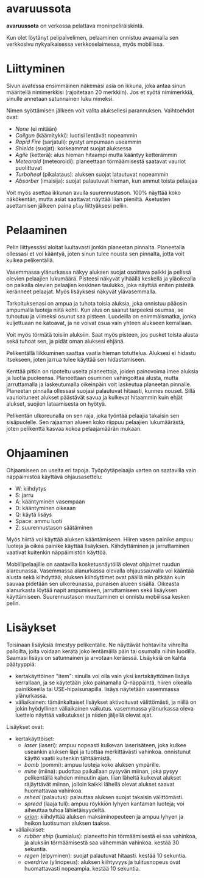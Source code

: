 # avaruussota
**avaruussota** on verkossa pelattava moninpeliräiskintä.

Kun olet löytänyt pelipalvelimen, pelaaminen onnistuu avaamalla
sen verkkosivu nykyaikaisessa verkkoselaimessa, myös mobiilissa.

# Liittyminen
Sivun avatessa ensimmäinen näkemäsi asia on ikkuna, joka antaa sinun
määritellä nimimerkkisi (rajoitetaan 20 merkkiin). Jos et syötä
nimimerkkiä, sinulle annetaan satunnainen luku nimeksi.

Nimen syöttämisen jälkeen voit valita aluksellesi parannuksen. Vaihtoehdot
ovat:

* *None* (ei mitään)
* *Coilgun* (käämitykki): luotisi lentävät nopeammin
* *Rapid Fire* (sarjatuli): pystyt ampumaan useammin
* *Shields* (suojat): korkeammat suojat aluksessa
* *Agile* (ketterä): alus hieman hitaampi mutta kääntyy ketterämmin
* *Meteoroid* (meteoroidi): planeettaan törmäämisestä 
  saatavat vauriot puolittuvat
* *Turboheal* (pikalataus): aluksen suojat latautuvat nopeammin
* *Absorber* (imaisija): suojat palautuvat hieman, kun ammut toista pelaajaa

Voit myös asettaa ikkunan avulla suurennustason. 100% näyttää koko näkökentän,
mutta asiat saattavat näyttää liian pieniltä. Asetusten asettamisen jälkeen
paina `play` liittyäksesi peliin.

# Pelaaminen
Pelin liittyessäsi aloitat luultavasti jonkin planeetan pinnalta. Planeetalla
ollessasi et voi kääntyä, joten sinun tulee nousta sen pinnalta, jotta voit
kulkea pelikentällä.

Vasemmassa ylänurkassa näkyy aluksen suojat osoittava palkki ja pelissä
olevien pelaajien lukumäärä. Pisteesi näkyvät ylhäällä keskellä ja yläoikealla
on paikalla olevien pelaajien keskinen taulukko, joka näyttää eniten pisteitä
keränneet pelaajat. Myös lisäyksesi näkyvät ylävasemmalla.

Tarkoituksenasi on ampua ja tuhota toisia aluksia, joka onnistuu pääosin
ampumalla luoteja niitä kohti. Kun alus on saanut tarpeeksi osumaa, se
tuhoutuu ja viimeksi osunut saa pisteen. Luodeilla on enimmäismatka, jonka
kuljettuaan ne katoavat, ja ne voivat osua vain yhteen alukseen kerrallaan.

Voit myös törmätä toisiin aluksiin. Saat myös pisteen, jos pusket toista
alusta sekä tuhoat sen, ja pidät oman aluksesi ehjänä.

Pelikentällä liikkuminen saattaa vaatia hieman totuttelua. Aluksesi ei
hidastu itsekseen, joten jarrua tulee käyttää sen hidastamiseen.

Kenttää pitkin on ripoteltu useita planeettoja, joiden painovoima imee
aluksia ja luotia puoleensa. Planeettaan osuminen vahingoittaa alusta, mutta
jarruttamalla ja laskeutumalla oikeinpäin voit laskeutua planeetan pinnalle.
Planeetan pinnalla ollessasi suojasi palautuvat hitaasti, kunnes nouset.
Sillä vaurioituneet alukset päästävät savua ja kulkevat hitaammin kuin
ehjät alukset, suojien lataamisesta on hyötyä.

Pelikentän ulkoreunalla on sen raja, joka työntää pelaajia takaisin sen
sisäpuolelle. Sen rajaaman alueen koko riippuu pelaajien lukumäärästä, joten
pelikenttä kasvaa kokoa pelaajamäärän mukaan.

# Ohjaaminen
Ohjaamiseen on useita eri tapoja. Työpöytäpelaajia varten on saatavilla
vain näppäimistöä käyttävä ohjausasettelu:

* W: kiihdytys
* S: jarru
* A: kääntyminen vasempaan
* D: kääntyminen oikeaan
* Q: käytä lisäys
* Space: ammu luoti
* Z: suurennustason säätäminen

Myös hiirtä voi käyttää aluksen kääntämiseen. Hiiren vasen painike ampuu
luoteja ja oikea painike käyttää lisäyksen. Kiihdyttäminen ja jarruttaminen
vaativat kuitenkin näppäimistön käyttöä.

Mobiilipelaajille on saatavilla kosketusnäytöllä olevat ohjaimet ruudun
alareunassa. Vasemmassa alanurkassa olevalla ohjaussauvalla voi kääntää
alusta sekä kiihdyttää; aluksen kiihdyttimet ovat päällä niin pitkään kuin
sauvaa pidetään sen ulkoreunassa, punaisen alueen sisällä. Oikeasta
alanurkasta löytää napit ampumiseen, jarruttamiseen sekä lisäyksen
käyttämiseen. Suurennustason muuttaminen ei onnistu mobiilissa kesken pelin.

# Lisäykset
Toisinaan lisäyksiä ilmestyy pelikentälle. Ne näyttävät hohtavilta vihreiltä
palloilta, joita voidaan kerätä joko lentämällä päin tai osumalla niihin
luodilla. Saamasi lisäys on satunnainen ja arvotaan keräessä. Lisäyksiä on
kahta päätyyppiä:
    
* kertakäyttöinen "item": sinulla voi olla vain yksi kertakäyttöinen lisäys
  kerrallaan, ja se käytetään joko painamalla Q-näppäintä, hiiren oikealla
  painikkeella tai USE-hipaisunapilla. lisäys näytetään vasemmassa ylänurkassa.
* väliaikainen: tämänkaltaiset lisäykset aktivoituvat välittömästi, ja niillä
  on jokin hyödyllinen väliaikainen vaikutus. vasemmassa ylänurkassa oleva
  luettelo näyttää vaikutukset ja niiden jäljellä olevat ajat.

Lisäykset ovat:

* kertakäyttöiset:
  * *laser* (laseri): ampuu nopeasti kulkevan laserisäteen, joka kulkee
    useankin aluksen läpi ja tuottaa merkittävästi vahinkoa. onnistunut
    käyttö vaatii kuitenkin tähtäämistä.
  * *bomb* (pommi): ampuu luoteja koko aluksen ympärille.
  * *mine* (miina): pudottaa paikallaan pysyvän miinan, joka pysyy pelikentällä
    kahden minuutin ajan. liian läheltä kulkevat alukset räjäyttävät miinan,
    jolloin kaikki lähellä olevat alukset saavat huomattavaa vahinkoa.
  * *reheal* (palautus): palauttaa aluksen suojat takaisin välittömästi.
  * *spread* (laaja tuli): ampuu röykkiön lyhyen kantaman luoteja; voi
    aiheuttaa tuhoa lähietäisyydeltä.
  * *[orion](
https://en.wikipedia.org/wiki/Project_Orion_(nuclear_propulsion))*: 
    kiihdyttää aluksen maksiminopeuteen ja ampuu lyhyen ja heikon
    luotisuman aluksen taakse.
* väliaikaiset:
  * *rubber ship* (kumialus): planeettoihin törmäämisestä ei saa vahinkoa,
    ja aluksiin törmäämisestä saa vähemmän vahinkoa. kestää 30 sekuntia.
  * *regen* (elpyminen): suojat palautuvat hitaasti. kestää 10 sekuntia.
  * *overdrive* (ylinopeus): aluksen kiihtyvyys ja tulitusnopeus ovat
    huomattavasti nopeampia. kestää 10 sekuntia.
